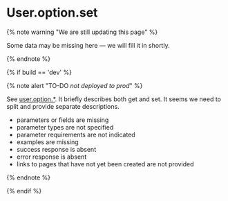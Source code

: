 # User.option.set

{% note warning "We are still updating this page" %}

Some data may be missing here — we will fill it in shortly.

{% endnote %}

{% if build == 'dev' %}

{% note alert "TO-DO _not deployed to prod_" %}

See [user.option.*](./user-option.md). It briefly describes both get and set.
It seems we need to split and provide separate descriptions.

- parameters or fields are missing
- parameter types are not specified
- parameter requirements are not indicated
- examples are missing
- success response is absent
- error response is absent
- links to pages that have not yet been created are not provided

{% endnote %}

{% endif %}